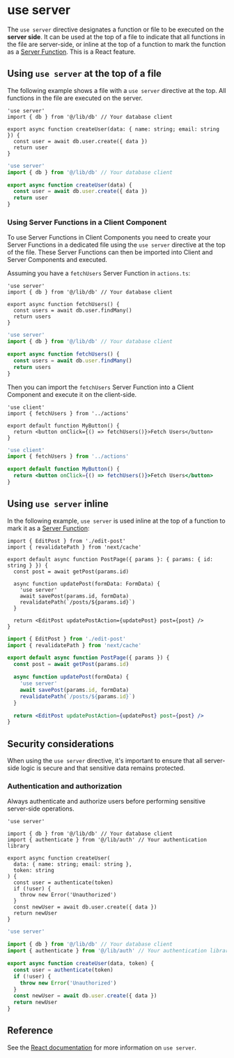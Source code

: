 # use server

The `use server` directive designates a function or file to be executed on the
**server side**. It can be used at the top of a file to indicate that all
functions in the file are server-side, or inline at the top of a function to
mark the function as a
[Server Function](https://19.react.dev/reference/rsc/server-functions). This is
a React feature.

## Using `use server` at the top of a file

The following example shows a file with a `use server` directive at the top. All
functions in the file are executed on the server.

```tsx filename="app/actions.ts" highlight={1} switcher
'use server'
import { db } from '@/lib/db' // Your database client

export async function createUser(data: { name: string; email: string }) {
  const user = await db.user.create({ data })
  return user
}
```

```jsx filename="app/actions.js" highlight={1} switcher
'use server'
import { db } from '@/lib/db' // Your database client

export async function createUser(data) {
  const user = await db.user.create({ data })
  return user
}
```

### Using Server Functions in a Client Component

To use Server Functions in Client Components you need to create your Server
Functions in a dedicated file using the `use server` directive at the top of the
file. These Server Functions can then be imported into Client and Server
Components and executed.

Assuming you have a `fetchUsers` Server Function in `actions.ts`:

```tsx filename="app/actions.ts" highlight={1} switcher
'use server'
import { db } from '@/lib/db' // Your database client

export async function fetchUsers() {
  const users = await db.user.findMany()
  return users
}
```

```jsx filename="app/actions.js" highlight={1} switcher
'use server'
import { db } from '@/lib/db' // Your database client

export async function fetchUsers() {
  const users = await db.user.findMany()
  return users
}
```

Then you can import the `fetchUsers` Server Function into a Client Component and
execute it on the client-side.

```tsx filename="app/components/my-button.tsx" highlight={1,2,8} switcher
'use client'
import { fetchUsers } from '../actions'

export default function MyButton() {
  return <button onClick={() => fetchUsers()}>Fetch Users</button>
}
```

```jsx filename="app/components/my-button.js" highlight={1,2,8} switcher
'use client'
import { fetchUsers } from '../actions'

export default function MyButton() {
  return <button onClick={() => fetchUsers()}>Fetch Users</button>
}
```

## Using `use server` inline

In the following example, `use server` is used inline at the top of a function
to mark it as a
[Server Function](https://19.react.dev/reference/rsc/server-functions):

```tsx filename="app/posts/[id]/page.tsx" switcher highlight={8}
import { EditPost } from './edit-post'
import { revalidatePath } from 'next/cache'

export default async function PostPage({ params }: { params: { id: string } }) {
  const post = await getPost(params.id)

  async function updatePost(formData: FormData) {
    'use server'
    await savePost(params.id, formData)
    revalidatePath(`/posts/${params.id}`)
  }

  return <EditPost updatePostAction={updatePost} post={post} />
}
```

```jsx filename="app/posts/[id]/page.js" switcher highlight={8}
import { EditPost } from './edit-post'
import { revalidatePath } from 'next/cache'

export default async function PostPage({ params }) {
  const post = await getPost(params.id)

  async function updatePost(formData) {
    'use server'
    await savePost(params.id, formData)
    revalidatePath(`/posts/${params.id}`)
  }

  return <EditPost updatePostAction={updatePost} post={post} />
}
```

## Security considerations

When using the `use server` directive, it's important to ensure that all
server-side logic is secure and that sensitive data remains protected.

### Authentication and authorization

Always authenticate and authorize users before performing sensitive server-side
operations.

```tsx filename="app/actions.ts" highlight={1,7,8,9,10} switcher
'use server'

import { db } from '@/lib/db' // Your database client
import { authenticate } from '@/lib/auth' // Your authentication library

export async function createUser(
  data: { name: string; email: string },
  token: string
) {
  const user = authenticate(token)
  if (!user) {
    throw new Error('Unauthorized')
  }
  const newUser = await db.user.create({ data })
  return newUser
}
```

```jsx filename="app/actions.js" highlight={1,7,8,9,10} switcher
'use server'

import { db } from '@/lib/db' // Your database client
import { authenticate } from '@/lib/auth' // Your authentication library

export async function createUser(data, token) {
  const user = authenticate(token)
  if (!user) {
    throw new Error('Unauthorized')
  }
  const newUser = await db.user.create({ data })
  return newUser
}
```

## Reference

See the [React documentation](https://react.dev/reference/rsc/use-server) for
more information on `use server`.
